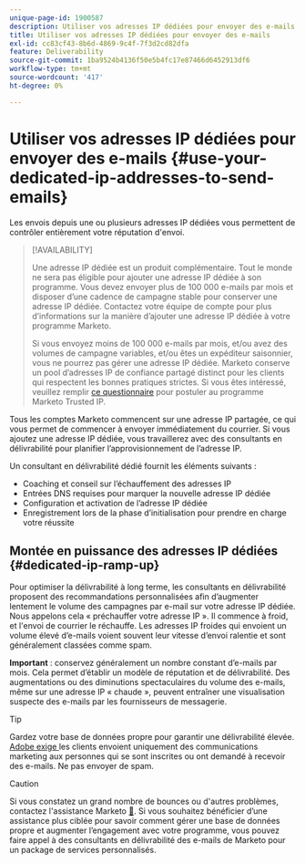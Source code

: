 ```yaml
---
unique-page-id: 1900587
description: Utiliser vos adresses IP dédiées pour envoyer des e-mails - Documents Marketo - Documentation du produit
title: Utiliser vos adresses IP dédiées pour envoyer des e-mails
exl-id: cc83cf43-8b6d-4869-9c4f-7f3d2cd82dfa
feature: Deliverability
source-git-commit: 1ba9524b4136f50e5b4fc17e87466d6452913df6
workflow-type: tm+mt
source-wordcount: '417'
ht-degree: 0%

---
```


# Utiliser vos adresses IP dédiées pour envoyer des e-mails {#use-your-dedicated-ip-addresses-to-send-emails}

Les envois depuis une ou plusieurs adresses IP dédiées vous permettent de contrôler entièrement votre réputation d&#39;envoi.

>[!AVAILABILITY]
>
>Une adresse IP dédiée est un produit complémentaire. Tout le monde ne sera pas éligible pour ajouter une adresse IP dédiée à son programme. Vous devez envoyer plus de 100 000 e-mails par mois et disposer d’une cadence de campagne stable pour conserver une adresse IP dédiée. Contactez votre équipe de compte pour plus d’informations sur la manière d’ajouter une adresse IP dédiée à votre programme Marketo.
>
>Si vous envoyez moins de 100 000 e-mails par mois, et/ou avez des volumes de campagne variables, et/ou êtes un expéditeur saisonnier, vous ne pourrez pas gérer une adresse IP dédiée. Marketo conserve un pool d’adresses IP de confiance partagé distinct pour les clients qui respectent les bonnes pratiques strictes. Si vous êtes intéressé, veuillez remplir [ce questionnaire](https://na-sjg.marketo.com/lp/marketoprivacydemo/Trusted-IP-Sending-Range-Program.html) pour postuler au programme Marketo Trusted IP.

Tous les comptes Marketo commencent sur une adresse IP partagée, ce qui vous permet de commencer à envoyer immédiatement du courrier. Si vous ajoutez une adresse IP dédiée, vous travaillerez avec des consultants en délivrabilité pour planifier l’approvisionnement de l’adresse IP.

Un consultant en délivrabilité dédié fournit les éléments suivants :

* Coaching et conseil sur l’échauffement des adresses IP
* Entrées DNS requises pour marquer la nouvelle adresse IP dédiée
* Configuration et activation de l’adresse IP dédiée
* Enregistrement lors de la phase d’initialisation pour prendre en charge votre réussite

## Montée en puissance des adresses IP dédiées {#dedicated-ip-ramp-up}

Pour optimiser la délivrabilité à long terme, les consultants en délivrabilité proposent des recommandations personnalisées afin d’augmenter lentement le volume des campagnes par e-mail sur votre adresse IP dédiée. Nous appelons cela « préchauffer votre adresse IP ». Il commence à froid, et l&#39;envoi de courrier le réchauffe. Les adresses IP froides qui envoient un volume élevé d’e-mails voient souvent leur vitesse d’envoi ralentie et sont généralement classées comme spam.

**Important** : conservez généralement un nombre constant d’e-mails par mois. Cela permet d’établir un modèle de réputation et de délivrabilité. Des augmentations ou des diminutions spectaculaires du volume des e-mails, même sur une adresse IP « chaude », peuvent entraîner une visualisation suspecte des e-mails par les fournisseurs de messagerie.

>[!TIP]
>
>Gardez votre base de données propre pour garantir une délivrabilité élevée. [Adobe exige ](https://www.adobe.com/fr/legal/terms/aup.html) les clients envoient uniquement des communications marketing aux personnes qui se sont inscrites ou ont demandé à recevoir des e-mails. Ne pas envoyer de spam.

>[!CAUTION]
>
>Si vous constatez un grand nombre de bounces ou d&#39;autres problèmes, contactez l&#39;assistance Marketo [&#128279;](https://nation.marketo.com/t5/Support/ct-p/Support). Si vous souhaitez bénéficier d’une assistance plus ciblée pour savoir comment gérer une base de données propre et augmenter l’engagement avec votre programme, vous pouvez faire appel à des consultants en délivrabilité des e-mails de Marketo pour un package de services personnalisés.
